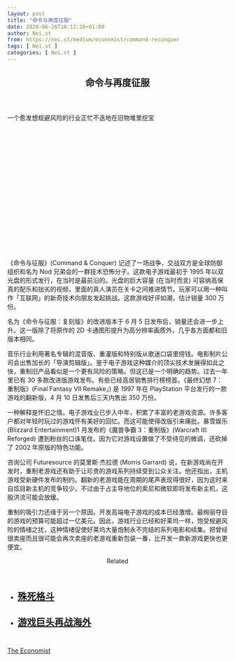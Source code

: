 ```yaml
---
layout: post
title: "命令与再度征服"
date: 2020-06-26T10:12:20+01:00
author: Nei.st
from: https://nei.st/medium/economist/command-reconquer
tags: [ Nei.st ]
categories: [ Nei.st ]
---
```


<article class="post-21944 post type-post status-publish format-standard hentry category-economist" id="post-21944"> <header class="page-header medium Archives"><div class="page-header__image"></div><div class="page-header__content"><h1 class="page-title text-align-center">命令与再度征服</h1></div> </header><div class="entry-content aesop-entry-content" id="post-21944-content"><link as="font" crossorigin="anonymous" href="//cdn.jsdelivr.net/gh/0nd1jyU39XQ/_/glyph/font-face/0uIzqoZjSuJfvSBnvgXTcApMtcVhMcpr.woff" rel="preload" type="font/woff"/><link as="font" crossorigin="anonymous" href="//cdn.jsdelivr.net/gh/0nd1jyU39XQ/_/glyph/font-face/1sTnSLZWDKucPX6SAk.woff" rel="preload" type="font/woff"/><p class="blog-post__description">一个愈发想规避风险的行业正忙不迭地在旧物堆里挖宝</p><span id="more-21944"></span><div class="navigation__primary-inner"><a class="economist__link-logo" href="//nei.st/medium/economist"></a></div><div class="container img component-image"><div class="aspectRatioPlaceholder" style="padding-bottom:56.25%;height: 0;"><div class="progressiveMedia" data-height="720" data-width="1280"> <canvas class="progressiveMedia-canvas"></canvas> <img alt="" class="progressiveMedia-image" data-src="https://cdn.jsdelivr.net/gh/0nd1jyU39XQ/_/img/1/20200606_WBP003_0.jpg" src="https://cdn.jsdelivr.net/gh/0nd1jyU39XQ/_/img/1/20200606_WBP003_0.jpg"/></div></div></div><p>《命令与征服》(Command &amp; Conquer) 记述了一场战争，交战双方是全球防御组织和名为 Nod 兄弟会的一群技术恐怖分子。这款电子游戏最初于 1995 年以双光盘的形式发行，在当时是最前沿的。光盘的巨大容量 (在当时而言) 可容纳高保真的配乐和拙劣的视频，里面的真人演员在关卡之间推进情节。玩家可以用一种叫作「互联网」的新奇技术向朋友发起挑战。这款游戏好评如潮，估计销量 300 万份。</p><p>名为《命令与征服：复刻版》的改进版本于 6 月 5 日发布后，销量还会进一步上升。这一版除了将原作的 2D 卡通图形提升为高分辨率画质外，几乎各方面都和旧版本相同。</p><p>音乐行业利用著名专辑的混音版、重灌版和特别版从歌迷口袋里捞钱。电影制片公司会出售加长的「导演剪辑版」。鉴于电子游戏这种媒介的顶尖技术发展得如此之快，重制旧产品看似是一个更有风险的策略。但这已是一个明确的趋势。过去一年里已有 30 多款改进版游戏发布。有些已经高居销售排行榜榜首。《最终幻想 7：重制版》(Final Fantasy VII Remake」) 是 1997 年在 PlayStation 平台发行的一款游戏的翻新版，4 月 10 日发售后三天内售出 350 万份。</p><p>一种解释是怀旧之情。电子游戏业已步入中年，积累了丰富的老游戏资源。许多客户都对年轻时玩过的游戏怀有美好的回忆。而这可能使得改版引来痛批。暴雪娱乐 (Blizzard Entertainment)1 月发布的《魔兽争霸 3：重制版》(Warcraft III: Reforged) 遭到粉丝的口诛笔伐，因为它对游戏设置做了不受待见的微调，还砍掉了 2002 年原版的特色功能。</p><p>咨询公司 Futuresource 的莫里斯·杰拉德 (Morris Garrard) 说，在新游戏尚在开发时，重制老游戏还有助于让珍贵的游戏系列持续受到公众关注。他还指出，主机游戏受新硬件发布的制约。翻新的老游戏能在周期的尾声表现得很好，因为这时来自炫目新主机的竞争较少。不过由于占主导地位的索尼和微软即将发布新主机，这股洪流可能会放缓。</p><div class="code-block code-block-1" style="margin: 8px 0; clear: both;"><div class="container ads_KbHEVhh8Rw"><div class="card card--blog post-sidebar"><div class="card-body"><div class="logo_ngcontent-kty-0"> </div><div class="iframe-blocker U6XAMK63Vh00WqvF2BacIQ"><div class="background-h60B"> </div><div class="WumZiPCS4MeMw4pxQ"> </div></div></div><div class="card-footer"><div class="card-footer-wrapper" layout="row bottom-left"></div></div></div></div></div><p>重制的吸引力还缘于另一个原因。开发高端电子游戏的成本已经激增。最绚丽夺目的游戏的预算可能超过一亿美元。因此，游戏行业已经和好莱坞一样，饱受规避风险的情绪之扰，这种情绪促使好莱坞大量炮制永不完结的系列电影和续集。把曾经很卖座而且很可能会再次卖座的老游戏重新包装一番，比开发一款新游戏更快也更便宜。</p><section class="jsx-1092709871 collection"><header class="jsx-1092709871 container"><span class="jsx-65431776 text-icon text-right size-md spacing-xxtight weight-medium"><span class="jsx-65431776 text"><span class="jsx-1092709871">Related</span></span></span></header><ul class="jsx-1092709871 collection-list"><li class="jsx-1092709871"><section class="jsx-2013367371 container"><div class="jsx-2013367371 content no-cover type-collection"><div class="jsx-2013367371 left"> <a class="jsx-2013367371" href="https://nei.st/medium/economist/mortal-kombat"><h2 class="jsx-2996311878 sidebar">殊死格斗</h2> </a></div></div></section></li><li class="jsx-1092709871"><section class="jsx-2013367371 container"><div class="jsx-2013367371 content no-cover type-collection"><div class="jsx-2013367371 left"> <a class="jsx-2013367371" href="https://nei.st/medium/caixin/cw884g"><h2 class="jsx-2996311878 sidebar">游戏巨头再战海外</h2> </a></div></div></section></li></ul></section><div class="container ag ah"><div class="fe n el"><a class="dt du bn bo bp bq br bs bt bu dv dw bx by dx dy" href="https://nei.st/medium/economist?source=https://www.economist.com/business/2020/06/04/the-video-games-industry-raids-its-back-catalogue" rel="noopener noreferrer nofollow" target="_blank"><div class="c ff fg ag ah fh el fi fj ce fk fl fm fn fo fp fq fr fs ft fu"><div class="bs em en eo ep eq fv ah fw fg ag bm eu fx q fy fz p ac"></div></div></a></div></div><div class="code-block code-block-2" style="margin: 8px 0; clear: both;"> <br/><div class="container ads_KbHEVhh8Rw"><div class="card card--blog post-sidebar"><div class="card-body"><div class="logo_ngcontent-kty-0"> </div><div class="iframe-blocker U6XAMK63Vh00WqvF2BacIQ"><div class="background-h60B"> </div><div class="WumZiPCS4MeMw4pxQ"> </div></div></div><div class="card-footer"><div class="card-footer-wrapper" layout="row bottom-left"></div></div></div></div></div></div> <footer class="entry-footer"><div class="categories icon-link"><a href="https://nei.st/category/medium/economist" rel="category tag">The Economist</a></div> </footer></article>
